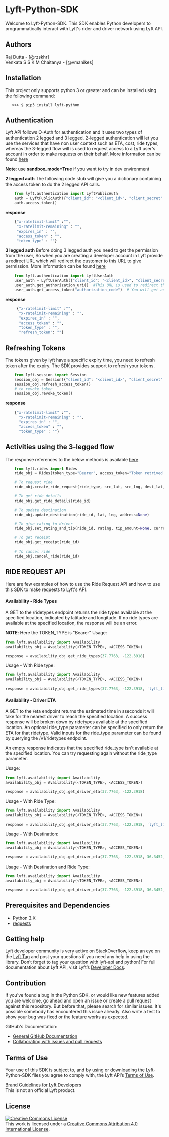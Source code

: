 # Lyft-Python-SDK

Welcome to Lyft-Python-SDK. This SDK enables Python developers to programmatically interact with Lyft's rider and driver network using Lyft API.

## Authors
Raj Dutta - [@rzskhr]
<br/>
Venkata S S K M Chaitanya - [@vmanikes]

## Installation
This project only supports python 3 or greater and can be installed using the following command:

```
   >>> $ pip3 install lyft-python
```

## Authentication
Lyft API follows O-Auth for authentication and it uses two types of authentication 2 legged and 3 legged.
2-legged authentication will let you use the services that have non user context such as ETA, cost, ride types, whereas the 3-legged flow will is used to request access to a Lyft user's account in order to make requests on their behalf. More information can be found [here](https://developer.lyft.com/docs/authentication#section-access-tokens)

**Note**: use **sandbox_mode=True** if you want to try in dev environment

**2 legged auth**
The following code stub will give you a dictionary containing the access token to do the 2 legged API calls.
```python
    from lyft.authentication import LyftPublicAuth
    auth = LyftPublicAuth({"client_id": "<client_id>", "client_secret": "<client_secret>"}, sandbox_mode=True/False})
    auth.access_token()
```
**response**
```python
    {"x-ratelimit-limit" :"",
     "x-ratelimit-remaining" : "",
     "expires_in" : "",
     "access_token" : "",
     "token_type" : ""}
```
  **3 legged auth**
Before doing 3 legged auth you need to get the permission from the user, So when you are creating a developer account in Lyft provide a redirect URL which will redirect the customer to this URL to give permission. More information can be found [here](https://developer.lyft.com/docs/authentication#section-3-legged-flow-for-accessing-user-specific-endpoints)
```python
    from lyft.authentication import LyftUserAuth
    user_auth = LyftUserAuth({"client_id": "<client_id>", "client_secret": "<client_secret>"}, [<list of scopes>], state, sandbox_mode=True/False})
    user_auth.get_authorization_uri()  #This URL is used to redirect the user
    user_auth.get_access_token("authorization_code")  # You will get authorization code once the user accepts
```
**response**
```python
     {"x-ratelimit-limit" :"",
      "x-ratelimit-remaining" : "",
      "expires_in" : "",
      "access_token" : "",
      "token_type" : "",
      "refresh_token": ""}
```

## Refreshing Tokens
The tokens given by lyft have a specific expiry time, you need to refresh token after the expiry. The SDK provides support to refresh your tokens.
```python
    from lyft.session import Session
    session_obj = Session({"client_id": "<client_id>", "client_secret": "<client_secret>"}, refresh_token, sandbox_mode=True/False}
    session_obj.refresh_access_token()
	# to revoke token
	session_obj.revoke_token()
```

**response**
```python
    {"x-ratelimit-limit" :"",
      "x-ratelimit-remaining" : "",
      "expires_in" : "",
      "access_token" : "",
      "token_type" : ""}
```

## Activities using the 3-legged flow
The response references to the below methods is available [here](https://developer.lyft.com/v1/reference)
```python
    from lyft.rides import Rides
    ride_obj = Rides(token_type="Bearer", access_token="Token retrived after user approves")

    # To request ride
    ride_obj.create_ride_request(ride_type, src_lat, src_lng, dest_lat, dest_lng, src_address=None, dest_address=None)

	# To get ride details
	ride_obj.get_ride_details(ride_id)

	# To update destination
	ride_obj.update_destination(ride_id, lat, lng, address=None)

	# To give rating to driver
	ride_obj.set_rating_and_tip(ride_id, rating, tip_amount=None, currency="USD")

	# To get receipt
	ride_obj.get_receipt(ride_id)

	# To cancel ride
	ride_obj.cancel_ride(ride_id)
```

## RIDE REQUEST API
Here are few examples of how to use the Ride Request API and how to use this SDK to make requests to Lyft's API.
#### Availability - Ride Types
A GET to the /ridetypes endpoint returns the ride types available at the specified location, indicated by latitude and longitude. If no ride types are available at the specified location, the response will be an error.

**NOTE**: Here the TOKEN_TYPE is "Bearer"
Usage:
```python
from lyft.availability import Availability
availability_obj = Availability(<TOKEN_TYPE>, <ACCESS_TOKEN>)

response = availability_obj.get_ride_types(37.7763, -122.3918)
```

Usage - With Ride type:
```python
from lyft.availability import Availability
availability_obj = Availability(<TOKEN_TYPE>, <ACCESS_TOKEN>)

response = availability_obj.get_ride_types(37.7763, -122.3918, 'lyft_line')
```

#### Availability - Driver ETA
A GET to the /eta endpoint returns the estimated time in sseconds it will take for the nearest driver to reach the specified location. A success response will be broken down by ridetypes available at the specified location. An optional ride_type parameter can be specified to only return the ETA for that ridetype. Valid inputs for the ride_type parameter can be found by querying the /v1/ridetypes endpoint.

An empty response indicates that the specified ride_type isn't available at the specified location. You can try requesting again without the ride_type parameter.

Usage:
```python
from lyft.availability import Availability
availability_obj = Availability(<TOKEN_TYPE>, <ACCESS_TOKEN>)

response = availability_obj.get_driver_eta(37.7763, -122.3918)
```

Usage - With Ride Type:
```python
from lyft.availability import Availability
availability_obj = Availability(<TOKEN_TYPE>, <ACCESS_TOKEN>)

response = availability_obj.get_driver_eta(37.7763, -122.3918, 'lyft_line')
```

Usage - With Destination:
```python
from lyft.availability import Availability
availability_obj = Availability(<TOKEN_TYPE>, <ACCESS_TOKEN>)

response = availability_obj.get_driver_eta(37.7763, -122.3918, 36.3452, -121.3435)
```

Usage - With Destination and Ride Type:
```python
from lyft.availability import Availability
availability_obj = Availability(<TOKEN_TYPE>, <ACCESS_TOKEN>)

response = availability_obj.get_driver_eta(37.7763, -122.3918, 36.3452, -121.3435, 'lyft_line')
```


## Prerequisites and Dependencies
- Python 3.X
- [requests](http://docs.python-requests.org/en/latest/)

## Getting help
Lyft developer community is very active on StackOverflow, keep an eye on the [Lyft Tag](https://stackoverflow.com/questions/tagged/lyft-api) and post your questions if you need any help in using the library. Don’t forget to tag your question with lyft-api and python!
For full documentation about Lyft API, visit Lyft’s [Developer Docs](https://developer.lyft.com/docs).

## Contribution
If you've found a bug in the Python SDK, or would like new features added you are welcome, go ahead and open an issue or create a pull request against this repository. But before that, please search for similar issues. It's possible somebody has encountered this issue already. Also write a test to show your bug was fixed or the feature works as expected.

GitHub's Documentation:
- [General GitHub Documentation](https://help.github.com/)
- [Collaborating with issues and pull requests](https://help.github.com/categories/collaborating-with-issues-and-pull-requests/)

## Terms of Use
Your use of this SDK is subject to, and by using or downloading the Lyft-Python-SDK files you agree to comply with, the Lyft API’s [Terms of Use](https://developer.lyft.com/docs/lyft-developer-platform-terms-of-use).

[Brand Guidelines for Lyft Developers](https://developer.lyft.com/docs/brand-guidelines)
<br/>
This is not an official Lyft product.

## License
<a rel="license" href="http://creativecommons.org/licenses/by/4.0/"><img alt="Creative Commons License" style="border-width:0" src="https://i.creativecommons.org/l/by/4.0/88x31.png" /></a><br />This work is licensed under a <a rel="license" href="http://creativecommons.org/licenses/by/4.0/">Creative Commons Attribution 4.0 International License</a>.
